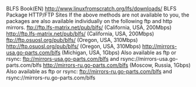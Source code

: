 BLFS Book(EN) http://www.linuxfromscratch.org/lfs/downloads/
BLFS Package HTTP/FTP Sites
If the above methods are not available to you, the packages are also available individually on the following ftp and http mirrors.
ftp://ftp.lfs-matrix.net/pub/blfs/ (California, USA, 200Mbps)
http://ftp.lfs-matrix.net/pub/blfs/ (California, USA, 200Mbps)
ftp://ftp.osuosl.org/pub/blfs/ (Oregon, USA, 310Mbps)
http://ftp.osuosl.org/pub/blfs/ (Oregon, USA, 310Mbps)
http://mirrors-usa.go-parts.com/blfs (Michigan, USA, 1Gbps)
Also available as ftp or rsync: ftp://mirrors-usa.go-parts.com/blfs and rsync://mirrors-usa.go-parts.com/blfs
http://mirrors-ru.go-parts.com/blfs (Moscow, Russia, 1Gbps)
Also available as ftp or rsync: ftp://mirrors-ru.go-parts.com/blfs and rsync://mirrors-ru.go-parts.com/blfs

